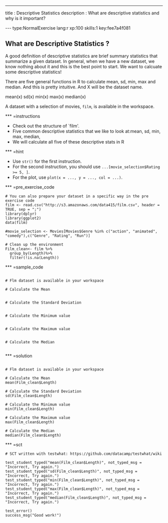 ---
title       : Descriptive Statistics 
description : What are descriptive statistics and why is it important? 

--- type:NormalExercise lang:r xp:100 skills:1 key:fee7a4f081
## What are Descriptive Statistics ?

A good definition of descriptive statistics are brief summary statistics 
that summarize a given dataset. In general, when we have a new dataset, 
we know nothing about it and this is the best point to start. We want to 
calcuate some descriptive statistics!

There are five general functions in R to calculate mean, sd, min, max and median.
And this is pretty intuitive. And X will be the dataset name. 

mean(x)
sd(x)
min(x)
max(x)
median(x)

A dataset with a selection of movies, `film`, is available in the workspace.

*** =instructions
- Check out the structure of `film'. 
- Five common descriptive statistics that we like to look at:mean, sd, min, max, median,
- We will calculate all five of these descriptive stats in R


*** =hint
- Use `str()` for the first instruction.
- For the second instruction, you should use `...[movie_selection$Rating >= 5, ]`.
- For the plot, use `plot(x = ..., y = ..., col = ...)`.

*** =pre_exercise_code
```{r}
# You can also prepare your dataset in a specific way in the pre exercise code
film <- read.csv("http://s3.amazonaws.com/data415/film.csv", header = TRUE, sep = ";")
library(dplyr)
library(ggplot2)
data(film)

#movie_selection <- Movies[Movies$Genre %in% c("action", "animated", "comedy"),c("Genre", "Rating", "Run")]

# Clean up the environment
Film_clean<- film %>%
  group_by(Length)%>%
  filter(!is.na(Length))
```

*** =sample_code
```{r}

# Flm dataset is available in your workspace

# Calculate the Mean 


# Calculate the Standard Deviation


# Calculate the Minimum value


# Calculate the Maximum value


# Calculate the Median 


```

*** =solution
```{r}

# Flm dataset is available in your workspace

# Calculate the Mean 
mean(Film_clean$Length)

# Calculate the Standard Deviation
sd(Film_clean$Length)

# Calculate the Minimum value
min(Film_clean$Length)

# Calculate the Maximum value
max(Film_clean$Length)

# Calculate the Median 
median(Film_clean$Length)

```

*** =sct
```{r}
# SCT written with testwhat: https://github.com/datacamp/testwhat/wiki

test_student_typed("mean(Film_clean$Length)", not_typed_msg = "Incorrect, Try again.")
test_student_typed("sd(Film_clean$Length)", not_typed_msg = "Incorrect, Try again.")
test_student_typed("min(Film_clean$Length)", not_typed_msg = "Incorrect, Try again.")
test_student_typed("max(Film_clean$Length)", not_typed_msg = "Incorrect, Try again.")
test_student_typed("median(Film_clean$Length)", not_typed_msg = "Incorrect, Try again.")

test_error()
success_msg("Good work!")



```


